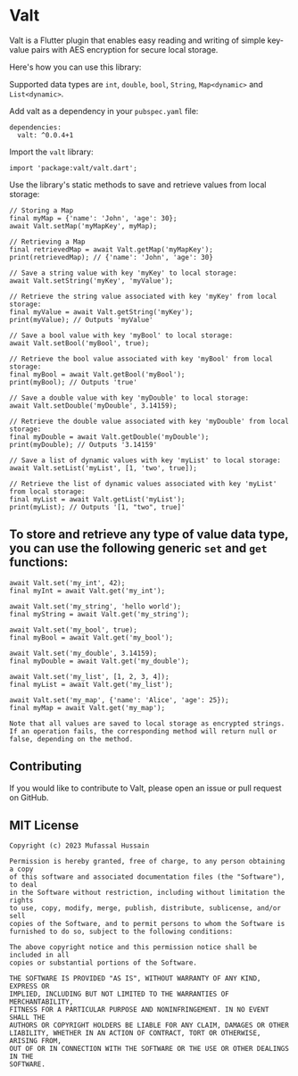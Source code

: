 
# Valt

Valt is a Flutter plugin that enables easy reading and writing of simple key-value pairs with AES encryption for secure local storage. 

Here's how you can use this library:

Supported data types are `int`, `double`, `bool`, `String`, `Map<dynamic>` and `List<dynamic>`.

Add valt as a dependency in your `pubspec.yaml` file:
```
dependencies:
  valt: ^0.0.4+1
```

Import the `valt` library:

```
import 'package:valt/valt.dart';
```
Use the library's static methods to save and retrieve values from local storage:
```
// Storing a Map
final myMap = {'name': 'John', 'age': 30};
await Valt.setMap('myMapKey', myMap);

// Retrieving a Map
final retrievedMap = await Valt.getMap('myMapKey');
print(retrievedMap); // {'name': 'John', 'age': 30}

// Save a string value with key 'myKey' to local storage:
await Valt.setString('myKey', 'myValue');

// Retrieve the string value associated with key 'myKey' from local storage:
final myValue = await Valt.getString('myKey');
print(myValue); // Outputs 'myValue'

// Save a bool value with key 'myBool' to local storage:
await Valt.setBool('myBool', true);

// Retrieve the bool value associated with key 'myBool' from local storage:
final myBool = await Valt.getBool('myBool');
print(myBool); // Outputs 'true'

// Save a double value with key 'myDouble' to local storage:
await Valt.setDouble('myDouble', 3.14159);

// Retrieve the double value associated with key 'myDouble' from local storage:
final myDouble = await Valt.getDouble('myDouble');
print(myDouble); // Outputs '3.14159'

// Save a list of dynamic values with key 'myList' to local storage:
await Valt.setList('myList', [1, 'two', true]);

// Retrieve the list of dynamic values associated with key 'myList' from local storage:
final myList = await Valt.getList('myList');
print(myList); // Outputs '[1, "two", true]'
```

## To store and retrieve any type of value data type, you can use the following generic `set` and `get` functions:

```
await Valt.set('my_int', 42);
final myInt = await Valt.get('my_int');

await Valt.set('my_string', 'hello world');
final myString = await Valt.get('my_string');

await Valt.set('my_bool', true);
final myBool = await Valt.get('my_bool');

await Valt.set('my_double', 3.14159);
final myDouble = await Valt.get('my_double');

await Valt.set('my_list', [1, 2, 3, 4]);
final myList = await Valt.get('my_list');

await Valt.set('my_map', {'name': 'Alice', 'age': 25});
final myMap = await Valt.get('my_map');

```


```
Note that all values are saved to local storage as encrypted strings. If an operation fails, the corresponding method will return null or false, depending on the method.
```

## Contributing 
If you would like to contribute to Valt, please open an issue or pull request on GitHub.

## MIT License
```
Copyright (c) 2023 Mufassal Hussain

Permission is hereby granted, free of charge, to any person obtaining a copy
of this software and associated documentation files (the "Software"), to deal
in the Software without restriction, including without limitation the rights
to use, copy, modify, merge, publish, distribute, sublicense, and/or sell
copies of the Software, and to permit persons to whom the Software is
furnished to do so, subject to the following conditions:

The above copyright notice and this permission notice shall be included in all
copies or substantial portions of the Software.

THE SOFTWARE IS PROVIDED "AS IS", WITHOUT WARRANTY OF ANY KIND, EXPRESS OR
IMPLIED, INCLUDING BUT NOT LIMITED TO THE WARRANTIES OF MERCHANTABILITY,
FITNESS FOR A PARTICULAR PURPOSE AND NONINFRINGEMENT. IN NO EVENT SHALL THE
AUTHORS OR COPYRIGHT HOLDERS BE LIABLE FOR ANY CLAIM, DAMAGES OR OTHER
LIABILITY, WHETHER IN AN ACTION OF CONTRACT, TORT OR OTHERWISE, ARISING FROM,
OUT OF OR IN CONNECTION WITH THE SOFTWARE OR THE USE OR OTHER DEALINGS IN THE
SOFTWARE.

```
